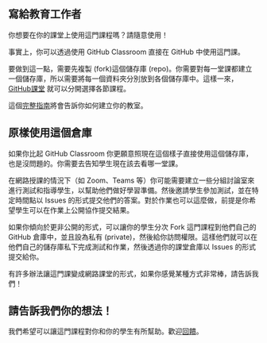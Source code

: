 ## 寫給教育工作者

你想要在你的課堂上使用這門課程嗎？請隨意使用！

事實上，你可以透過使用 GitHub Classroom 直接在 GitHub 中使用這門課。

要做到這一點，需要先複製 (fork)這個儲存庫 (repo)。你需要對每一堂課都建立一個儲存庫，所以需要將每一個資料夾分別放到各個儲存庫中。這樣一來，[GitHub課堂](https://classroom.github.com/classrooms) 就可以分開選擇各節課程。

這個[完整指南](https://github.blog/2020-03-18-set-up-your-digital-classroom-with-github-classroom/)將會告訴你如何建立你的教室。

## 原樣使用這個倉庫

如果你比起 GitHub Classroom 你更願意照現在這個樣子直接使用這個儲存庫，也是沒問題的。你需要去告知學生現在該去看哪一堂課。

在網路授課的情況下（如 Zoom、Teams 等）你可能需要建立一些分組討論室來進行測試和指導學生，以幫助他們做好學習準備。然後邀請學生參加測試，並在特定時間點以 Issues 的形式提交他們的答案。對於作業也可以這麼做，前提是你希望學生可以在作業上公開協作提交結果。

如果你傾向於更非公開的形式，可以讓你的學生分次 Fork 這門課程到他們自己的 GitHub 倉庫中，並且設為私有 (private)，然後給你訪問權限。這樣他們就可以在他們自己的儲存庫私下完成測試和作業，然後透過你的課堂倉庫以 Issues 的形式提交給你。

有許多辦法讓這門課變成網路課堂的形式，如果你感覺某種方式非常棒，請告訴我們！

## 請告訴我們你的想法！

我們希望可以讓這門課程對你和你的學生有所幫助。歡迎[回饋](https://github.com/microsoft/Web-Dev-For-Beginners/discussions/categories/teacher-corner)。


